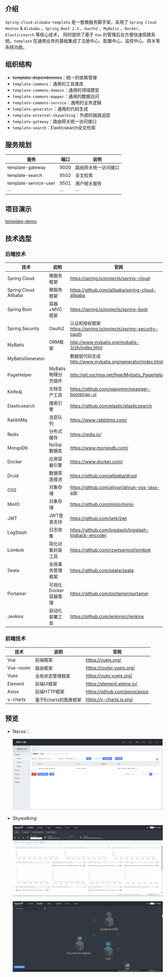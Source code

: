 ## 介绍

`Spring-cloud-alibaba-template` 是一套微服务脚手架，采用了 `Spring Cloud Hoxton` & `Alibaba` 、`Spring Boot 2.3` 、`Oauth2` 、`MyBatis`
、`Docker`、`Elasticsearch` 等核心技术， 同时提供了基于 `Vue` 的管理后台方便快速搭建系统。`template` 在通用业务的基础集成了注册中心、配置中心、监控中心、网关等系统功能。

## 组织结构

- ~~template-dependencies~~：统一的依赖管理
- `template-commons`：通用的工具类库
- `template-commons-domain`：通用的领域模型
- `template-commons-mapper`：通用的数据访问
- `template-commons-service`：通用的业务逻辑
- `template-generator`：通用的代码生成
- `template-external-skywalking`：外部的链路追踪
- `template-gateway`：路由网关统一访问接口
- `template-search`：Elasticsearch全文检索

## 服务规划

|服务|端口|说明|
|---|---|---|
|template-gateway       |9000|路由网关统一访问接口|
|template-search        |9502|全文检索|
|template-service-user  |9501|用户相关服务|
|···|···|···|

## 项目演示

[template-demo](http://47.105.186.18)

## 技术选型

### 后端技术

|技术        | 说明          |官网|
|---|---|---|
|Spring Cloud|    微服务框架    |https://spring.io/projects/spring-cloud|
|Spring Cloud Alibaba|    微服务框架    |https://github.com/alibaba/spring-cloud-alibaba|
|Spring Boot    |容器+MVC框架    |https://spring.io/projects/spring-boot|
|Spring Security |Oauth2    |认证和授权框架    https://spring.io/projects/spring-security-oauth|
|MyBatis    |ORM框架    |http://www.mybatis.org/mybatis-3/zh/index.html|
|MyBatisGenerator|	|数据层代码生成    http://www.mybatis.org/generator/index.html|
|PageHelper    |MyBatis物理分页插件    |http://git.oschina.net/free/Mybatis_PageHelper|
|Knife4j    |文档生产工具    |https://github.com/xiaoymin/swagger-bootstrap-ui|
|Elasticsearch|    搜索引擎    |https://github.com/elastic/elasticsearch|
|RabbitMq    |消息队列    |https://www.rabbitmq.com/|
|Redis    |分布式缓存    |https://redis.io/|
|MongoDb|    NoSql数据库    |https://www.mongodb.com/|
|Docker    |应用容器引擎    |https://www.docker.com/|
|Druid    |数据库连接池    |https://github.com/alibaba/druid|
|OSS    |对象存储    |https://github.com/aliyun/aliyun-oss-java-sdk|
|MinIO    |对象存储    |https://github.com/minio/minio|
|JWT    |JWT登录支持    |https://github.com/jwtk/jjwt|
|LogStash    |日志收集    |https://github.com/logstash/logstash-logback-encoder|
|Lombok    |简化对象封装工具    |https://github.com/rzwitserloot/lombok|
|Seata    |全局事务管理框架    |https://github.com/seata/seata|
|Portainer    |可视化Docker容器管理    |https://github.com/portainer/portainer|
|Jenkins    |自动化部署工具    |https://github.com/jenkinsci/jenkins|

### 前端技术

|技术|说明|官网|
|---|---|---|
|Vue        |前端框架              |https://vuejs.org/|
|Vue-router |路由框架             |https://router.vuejs.org/|
|Vuex       |全局状态管理框架         |https://vuex.vuejs.org/|
|Element    |前端UI框架             |https://element.eleme.io/|
|Axios      |前端HTTP框架         |https://github.com/axios/axios|
|v-charts   |基于Echarts的图表框架 |https://v-charts.js.org/|

## 预览

- Nacos：

  ![nacos](./doc/nacos.png)

- Skywalking:

  ![skywalking](./doc/skywalking.png)

  ![skywalking](./doc/skywlking2.png)


